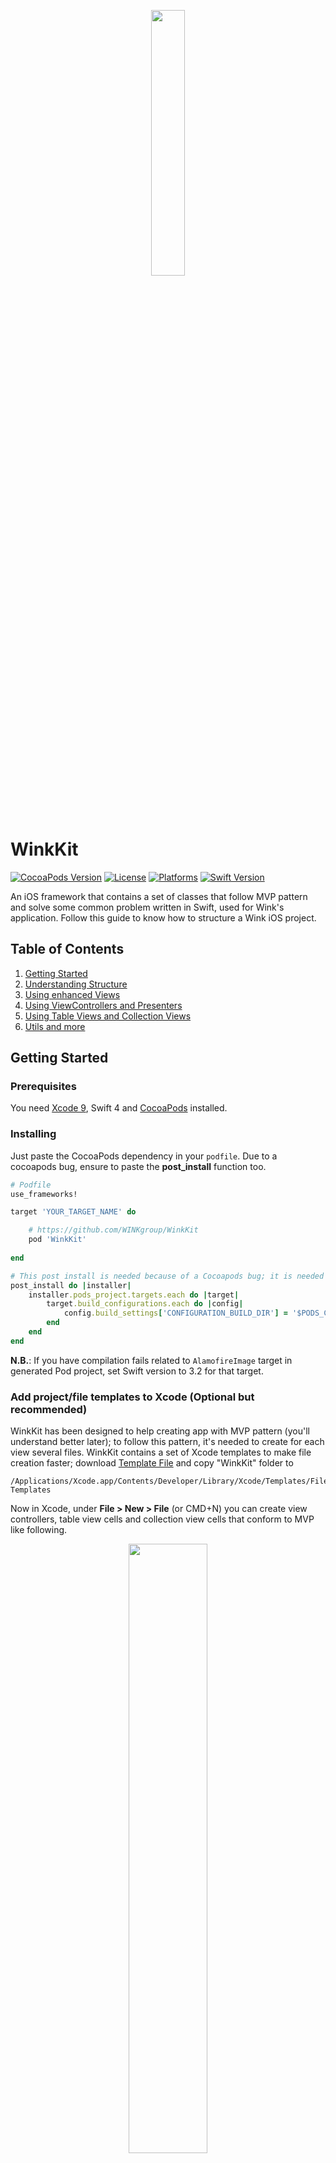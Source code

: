 <p align="center">
<img src="readme-res/winkkit_logo.png" width="33%">
</p>

WinkKit
========

[![CocoaPods Version](https://img.shields.io/cocoapods/v/WinkKit.svg?style=flat)](http://cocoapods.org/pods/WinkKit)
[![License](https://img.shields.io/cocoapods/l/WinkKit.svg?style=flat)](http://cocoapods.org/pods/WinkKit)
[![Platforms](https://img.shields.io/badge/platform-iOS-blue.svg)](http://cocoapods.org/pods/WinkKit)
[![Swift Version](https://img.shields.io/badge/swift-4.0-orange.svg?style=flat)](https://developer.apple.com/swift)


An iOS framework that contains a set of classes that follow MVP pattern and solve some common problem written in Swift, used for Wink's application. Follow this guide to know how to structure a Wink iOS project.

## Table of Contents
1. [Getting Started](#Getting_Started)
2. [Understanding Structure](#Understanding_Structure)
3. [Using enhanced Views](#UI_Extension)
4. [Using ViewControllers and Presenters](#Using_ViewControllers)
5. [Using Table Views and Collection Views](#Using_TabColViews)
6. [Utils and more](#Utils_And_More)

## Getting Started <a name="Getting_Started"></a>

### Prerequisites

You need [Xcode 9](https://developer.apple.com/xcode/), Swift 4 and [CocoaPods](https://guides.cocoapods.org/using/getting-started.html) installed.

### Installing

Just paste the CocoaPods dependency in your  `podfile`. Due to a cocoapods bug, ensure to paste the **post_install** function too.

```ruby
# Podfile
use_frameworks!

target 'YOUR_TARGET_NAME' do

    # https://github.com/WINKgroup/WinkKit
    pod 'WinkKit'
    
end

# This post install is needed because of a Cocoapods bug; it is needed to render WinkKit properties in InterfaceBuilder correctly.
post_install do |installer|
    installer.pods_project.targets.each do |target|
        target.build_configurations.each do |config|
            config.build_settings['CONFIGURATION_BUILD_DIR'] = '$PODS_CONFIGURATION_BUILD_DIR'
        end
    end
end

```

**N.B.**: If you have compilation fails related to `AlamofireImage` target in generated Pod project, set Swift version to 3.2 for that target.

### Add project/file templates to Xcode (Optional but recommended)

WinkKit has been designed to help creating app with MVP pattern (you'll understand better later); to follow this pattern, it's needed to create for each view several files.
WinkKit contains a set of Xcode templates to make file creation faster; download [Template File](./Xcode%20Templates/Template%20Files) and copy "WinkKit" folder to 

	/Applications/Xcode.app/Contents/Developer/Library/Xcode/Templates/File Templates
	
Now in Xcode, under **File > New > File** (or CMD+N) you can create view controllers, table view cells and collection view cells that conform to MVP like following.

<p align="center">
<img src="readme-res/template_files.png" width="50%">
</p>

## API Documentation

### Check the classes reference [here](./docs/index.html).

## Understanding Structure <a name="Understanding_Structure"></a>

Before talking about classes of framework we'll take a look on architecture structure. 

It is a MVP pattern; look at this [iOS Architectures overview](https://medium.com/ios-os-x-development/ios-architecture-patterns-ecba4c38de52) to understand differences between MVC, MVP, MVVM, VIPER.

A Wink iOS project **should** be structured in the following way, expecially if the project will grow a lot:


![Arch diagram](./readme-res/arch_diagram.jpg)

This kind of architecture is try to follow the **Responsability Distribution** concept: each layer exists without other ones and every component has different responsability; this improves the maintanance and the testability. The whole Xcode proj structure that maps this architecture is something like this:

<img src="readme-res/xcode_structure.png" width=50% />

<br>

### Presentation

It's the layer that contains all iOS Framework dedicated classes, like `UIKit` framework. We could say that this layer cannot exists without an iPhone/iPad because `UIKit` can run only there.

<img src="readme-res/presentation_layer.png" width=50% />

* **AppDelegate**: It's the well known AppDelegate class, nothing special;
* **Use Cases**: A group that contains all use cases. It's important to understand that a *Use Case* is what user do in one or more app screen, for example the Login.
	* **Login**: En example of a Use Case. It will contain all related ViewControllers, Presenter (if a use case contains more than one), DataSources etc.
		* **LoginPresenter**: A simple presenter; LoginPresenter keep the state of LoginViewController; a presenter is the class that contains logic, the ViewController does **not** contain logic. **Presenter doesn't contains UIKit classes!**, this is needed to keep presenters easy testable.
		* **LoginViewController**: In classic MVC pattern, (Massive View Controller in iOS world 😫) all logic was here, mixed with the view handling; in this framework a ViewController **owns** a presenter and delegates it for the logic. The view controller doesn't have a method `func performLogin(email: String, password: String)` for example; instead, the presenter does. The view controller will only receive user input and tell the presenter that something happened. The presenter will do work and tell the view controller that the view should change.
* **Core**: A group that contains base classes re-usable all around project. It's a good practice to define this classes to avoid code duplication that could increase the maintanance difficulty.\
* **Resources**: All resources go here, included .xcassets, custom fonts...

<br>

### Data
It's the layer that handles all data stuff, such as http calls, cache uploading/downloading to/from a backend. No `UIKit` classes in this layer!

<img src="readme-res/data_layer.png" width=50% />

* **Cache**: A group that contains classes like SessionManager and all other stuff that saves data locally.
* **Networking**: The group that contains the Http Client, which must be implemented with **Alamofire**. WinkKit provides [Alamofire](https://github.com/Alamofire/Alamofire) and [Alamofire Image](https://github.com/Alamofire/AlamofireImage) in the framework itself, so you don't need to add anything in the Podfile.
	* **ResponseSerialization**: Contains the `DataResponse` extension of Alamofire: it provides a common response for http calls that return an object instead of a json; json parsing is done in this extension (see source file for detail). Notice that this extension uses [Argo](https://github.com/thoughtbot/Argo) for json parsing. 
	* **Resource**: an enum that maps the response of https calls.
	* **Error**: the class/struct that maps http errors (both client and server) 
	* **Routers**: Routers are responsible to know api's endpoints and to create a `urlRequest` that are used by **Services** to perform http calls.
	* **Services**: Services perform http calls, using the request created by routers.

<br>

# Presentation

## Using enhanced Views <a name="UI_Extension"></a>

WinkKit provides common view classes that have more `@IBDesignable` in InterfaceBuilder.

- WKView
- WKImageView
- WKButton
- WKLabel
- WKTextView

Every class extends the `UIKit` one; for example `WKView` extends `UIView`. To use these classes in InterfaceBuilder, drag the object from the Object library and make it extends the desired WinkKit view.
For example to use a `WKButton`, drag a Button from Object library, then go to Identity Inspector and set the custom class:

<img src="readme-res/button_identity_inspector.png" width="40%">

**Make sure to leave WinkKit as module**

Then you can customize the button from Attributes inspector:

<img src="readme-res/button_attributes_inspector.png" width="40%">

## Using ViewControllers and Presenters <a name="Using_ViewControllers"></a>

In a WinkKit app every view controller should extends the `WKViewController<P>` (or `WKTableViewController<P>` or `WKCollectionViewContrller<P>`, they have all same behaviours).

A `WKViewController` wants a subclass of `WKGenericViewControllerPresenter` (which is a protocol that extends the base presenter protocol `WKPresenter`) because the view controller life-cycle is bound to this kind of presenter. A typical implementation of home page is

```swift
// HomeViewController.swift

class HomeViewController: WKViewController<HomePresenter> {
	// do only UI stuff here
}

// Since the view controller is handled by HomePresenter, it must be conform to LoginView.
extension HomeViewController: LoginView {
	// implements all HomeView methods/properties
}


// HomePresenter.swift

// Define what the view can do
protocol LoginView: PresentableView {

}

class HomePresenter: WKGenericViewControllerPresenter {

    typealias View = LoginView // need to tell the protocol which is the view handled
    
    weak var view: LoginView? // keep view weak to avoid retain-cycle since view controller holds a reference to this presenter
    
    required init() {} // framework wants empty init
    
    // do all logic here, such as use a Service to fetch data and tell the view to update
}

```
**Notice that you don't need to call any method to bind the view controller and the presenter, everything is automatically done by the framework!** 🎉🎉🎉

HomePresenter and HomeViewController are two different files. You can use the file template to create quickly this structure 😉.


## Using Table Views and Collection Views <a name="Using_TabColViews"></a>

WinkKit provides both `WKTableView`, `WKCollectionView` and `WKTableViewCell`, `WKCollectionViewCell`.
Let's talk about `WKTableView` and `WKTableViewCell` (collection view has same logic).

**N.B.**: To have a better structure, all cell must have a xib: do **not** create cell in the storyboard directly.

The `WKTableView` provides two methods to register and dequeue a `WKTableViewCell` quickly by doing:

```swift
tableView.register(cell: ItemTableViewCell.self) // register the cell with a xib that has same name of the class

tableView.dequeueReusableCell(ofType: ItemTableViewCell.self, for: indexPath) // dequeue a cell, already casted

```

Cell acts like view controller: they have a presenter (in this case the plain `WKPresenter`) and they must conform to the view that the presenter handles. For this reason creating a cell is like creating a view controller:

```swift
// ItemTableViewCell.swift

class ItemTableViewCell: WKTableViewCell<ItemPresenter> {
	// do only UI stuff here
}

extension ItemTableViewCell: ItemView {
  	// implements all ItemView methods/properties  
}

// ItemPresenter.swift

/// The protocol that the cell handled by presenter must conforms to.
protocol ItemView: PresentableView {
    
}

/// The presenter that will handle all logic of the view.
class ItemPresenter: WKPresenter {
    
    typealias View = ItemView
    
    // The view associated to this presenter. Keep weak to avoid retain-cycle
    weak var view: ItemView?
	
	// the item that will be showed in this cell
	private var item: Item!
	
    required init() {
        // Required empty initializer, put here other init stuff
    }
    
    init(with item: Item) {
    	self.item = item
    }
    
    // do all logic here
}

```
You can use template to quickly create all of those class/protocols 😁.

Unlike view controllers, a cell must be configured after dequeued in the data source by doing something like:

```swift
func tableView(_ tableView: UITableView, cellForRowAt indexPath: IndexPath) -> UITableViewCell {
	let cell = tableView.dequeueReusableCell(ofType: ItemTableViewCell.self, for: indexPath)
  	let presenter = ItemPresenter() // create a presenter
  	cell.configure(with: presenter) // configure the cell with the presenter
  	return cell
}

```

### Collection View and Table View data source

As a best practice, it's better to decouple data sources from view controller. Avoid making a view controller as a data source to have all stuff better separated and re-usable. To communicate from data source to view controller, is it possible to use closures or delegation pattern. A typical implementation of a simple table view data source could be like:

```swift
class ItemDataSource: NSObject, UITableViewDataSource {
    
    private var items = [Any]()
    
    init(tableView: WKTableView) {
    	// register cell here so when you need this data source you don't have to repeat this line of code
    	tableView.register(cell: ItemTableViewCell.self)
    }
    
    func tableView(_ tableView: UITableView, numberOfRowsInSection section: Int) -> Int {
        return items.count
    }
    
    func tableView(_ tableView: UITableView, cellForRowAt indexPath: IndexPath) -> UITableViewCell {
        let cell = tableView.dequeueReusableCell(ofType: ItemTableViewCell.self, for: indexPath)
        let presenter = ItemPresenter(with: items[indexPath.row])
        cell.configure(with: presenter)
        
        return cell
    }
    
}

```

Then in your view controller use the data source as instance variable.

**Tips**: `WinkKit` provides few ready data source classes that have common methods, like inserting/deleting/reloading items or handle infinite scroll. Check `WKTableViewDataSource`, `WKCollectionViewDataSource` and `WKTableViewInfiniteDataSourceDelegate`. 

## Utils and more <a name="#Utils_And_More"></a>

There are other classes and extensions that can be used to achieve some behaviour:

- Classes:
	- `Logger`: contains methods to log info and to avoid print debug info in release mode;
	- `OrderedSet`: it's like a `Set` but elements are ordered;
	- `Queue`: a simple queue class
- Extensions:
	- `UIAlertController`: contains method to show quickly an alert
	- `Date`: contains an `init` to create a date from a string and a format and some methods to get day, hour of month
	- `Collection`: constains a subscript to access values even if the index is wrong (it returns an optional)
	- `CALayer`: contains method to add border to a layer
	- ``UIColor`: allow color creation with a hex string
	- `UIWindow`: contains method to get the current top most view controller.

## Authors

**Rico Crescenzio** - [Linkedin](https://www.linkedin.com/in/quirico-crescenzio-810263b9/)

## License

This project is licensed under the MIT License - see the [LICENSE.md](LICENSE.md) file for details
